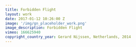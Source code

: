 ```yaml
---
title: Forbidden Flight
layout: work
date: 2017-01-12 10:26:00 Z
image: '/img/gn_placeholder_work.png'
image_description: Forbidden Flight
vimeo: 166625940
copyright_country_year: Gerard Nijssen, Netherlands, 2014
---
```

